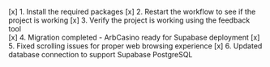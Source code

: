 [x] 1. Install the required packages
[x] 2. Restart the workflow to see if the project is working
[x] 3. Verify the project is working using the feedback tool  
[x] 4. Migration completed - ArbCasino ready for Supabase deployment
[x] 5. Fixed scrolling issues for proper web browsing experience
[x] 6. Updated database connection to support Supabase PostgreSQL